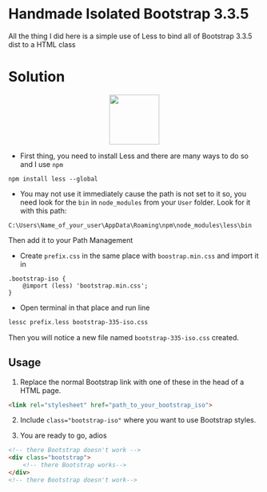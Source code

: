 # Handmade Isolated Bootstrap 3.3.5
All the thing I did here is a simple use of Less to bind all of Bootstrap 3.3.5 dist to a HTML class

# Solution
<p align="center">
    <img src="https://lesscss.org/public/img/less_logo.png" width="100px;"/>
</p>

- First thing, you need to install Less and there are many ways to do so and I use `npm`
```
npm install less --global
```
- You may not use it immediately cause the path is not set to it so, you need look for the `bin` in `node_modules` from your `User` folder. Look for it with this path: 
```
C:\Users\Name_of_your_user\AppData\Roaming\npm\node_modules\less\bin
```
Then add it to your Path Management

- Create `prefix.css` in the same place with `boostrap.min.css` and import it in

```less
.bootstrap-iso {
    @import (less) 'bootstrap.min.css';
}
```
- Open terminal in that place and run line
```bash
lessc prefix.less bootstrap-335-iso.css
```

Then you will notice a new file named `bootstrap-335-iso.css` created.

## Usage

1. Replace the normal Bootstrap link with one of these in the head of a HTML page.

```html
<link rel="stylesheet" href="path_to_your_bootstrap_iso">
```

2. Include `class="bootstrap-iso"` where you want to use Bootstrap styles.

3. You are ready to go, adios

```html
<!-- there Bootstrap doesn't work -->
<div class="bootstrap">
    <!-- there Bootstrap works-->
</div>
<!-- there Bootstrap doesn't work-->
```
